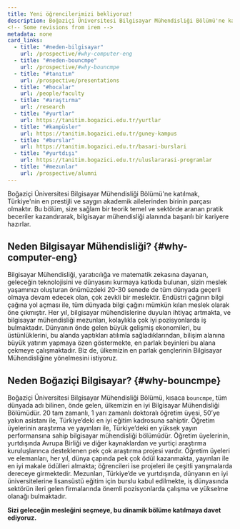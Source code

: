 ```yaml
---
title: Yeni öğrencilerimizi bekliyoruz!
description: Boğaziçi Üniversitesi Bilgisayar Mühendisliği Bölümü'ne katılmak, Türkiye'nin en prestijli ve saygın akademik ailelerinden birinin parçası olmaktır. Bu bölüm, size sağlam bir teorik temel ve sektörde aranan pratik beceriler kazandırarak, bilgisayar mühendisliği alanında başarılı bir kariyere hazırlar.
<!-- Some revisions from irem -->
metadata: none
card_links:
  - title: "#neden-bilgisayar"
    url: /prospective/#why-computer-eng
  - title: "#neden-bouncmpe"
    url: /prospective/#why-bouncmpe
  - title: "#tanıtım"
    url: /prospective/presentations
  - title: "#hocalar"
    url: /people/faculty
  - title: "#araştırma"
    url: /research
  - title: "#yurtlar"
    url: https://tanitim.bogazici.edu.tr/yurtlar
  - title: "#kampüsler"
    url: https://tanitim.bogazici.edu.tr/guney-kampus
  - title: "#burslar"
    url: https://tanitim.bogazici.edu.tr/basari-burslari
  - title: "#yurtdışı"
    url: https://tanitim.bogazici.edu.tr/uluslararasi-programlar
  - title: "#mezunlar"
    url: /prospective/alumni
---
```


Boğaziçi Üniversitesi Bilgisayar Mühendisliği Bölümü'ne katılmak, Türkiye'nin en prestijli ve saygın akademik ailelerinden birinin parçası olmaktır. Bu bölüm, size sağlam bir teorik temel ve sektörde aranan pratik beceriler kazandırarak, bilgisayar mühendisliği alanında başarılı bir kariyere hazırlar.

## Neden Bilgisayar Mühendisliği? {#why-computer-eng}

Bilgisayar Mühendisliği, yaratıcılığa ve matematik zekasına dayanan, geleceğin teknolojisini ve dünyasını kurmaya katkıda bulunan, sizin meslek yaşamınızı oluşturan önümüzdeki 20-30 senede de tüm dünyada geçerli olmaya devam edecek olan, çok zevkli bir meslektir. Endüstri çağının bilgi çağına yol açması ile, tüm dünyada bilgi çağını mümkün kılan meslek olarak öne çıkmıştır. Her yıl, bilgisayar mühendislerine duyulan ihtiyaç artmakta, ve bilgisayar mühendisliği mezunları, kolaylıkla çok iyi pozisyonlarda iş bulmaktadır. Dünyanın önde gelen büyük gelişmiş ekonomileri, bu üstünlüklerini, bu alanda yaptıkları atılımla sağladıklarından, bilişim alanına büyük yatırım yapmaya özen göstermekte, en parlak beyinleri bu alana çekmeye çalışmaktadır. Biz de, ülkemizin en parlak gençlerinin Bilgisayar Mühendisliğine yönelmesini istiyoruz.

## Neden Boğaziçi Bilgisayar? {#why-bouncmpe}

Boğaziçi Üniversitesi Bilgisayar Mühendisliği Bölümü, kısaca `bouncmpe`, tüm dünyada adı bilinen, önde gelen, ülkemizin en iyi Bilgisayar Mühendisliği Bölümüdür. 20 tam zamanlı, 1 yarı zamanlı doktoralı öğretim üyesi, 50’ye yakın asistanı ile, Türkiye’deki en iyi eğitim kadrosuna sahiptir. Öğretim üyelerinin araştırma ve yayınları ile, Türkiye’deki en yüksek yayın performansına sahip bilgisayar mühendisliği bölümüdür. Öğretim üyelerinin, yurtdışında Avrupa Birliği ve diğer kaynaklardan ve yurtiçi araştırma kuruluşlarınca desteklenen pek çok araştırma projesi vardır. Öğretim üyeleri ve elemanları, her yıl, dünya çapında pek çok ödül kazanmakta, yayınları ile en iyi makale ödülleri almakta; öğrencileri ise projeleri ile çeşitli yarışmalarda dereceye girmektedir. Mezunları, Türkiye’de ve yurtdışında, dünyanın en iyi üniversitelerine lisansüstü eğitim için burslu kabul edilmekte, iş dünyasında sektörün ileri gelen firmalarında önemli pozisyonlarda çalışma ve yükselme olanağı bulmaktadır.

**Sizi geleceğin mesleğini seçmeye, bu dinamik bölüme katılmaya davet ediyoruz.**
